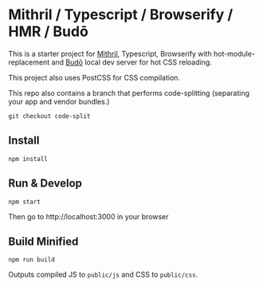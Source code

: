 # Mithril / Typescript / Browserify / HMR / Budō

This is a starter project for [Mithril](https://mithril.js.org/), Typescript, Browserify with hot-module-replacement and [Budō](https://github.com/mattdesl/budo) local dev server for hot CSS reloading.

This project also uses PostCSS for CSS compilation.

This repo also contains a branch that performs code-splitting (separating your app and vendor bundles.)

	git checkout code-split

## Install

	npm install

## Run & Develop

	npm start

Then go to http://localhost:3000 in your browser

## Build Minified

	npm run build

Outputs compiled JS to `public/js` and CSS to `public/css`.
